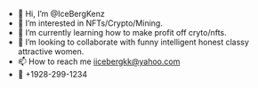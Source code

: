 - 👋 Hi, I’m @IceBergKenz
- 👀 I’m interested in NFTs/Crypto/Mining.
- 🌱 I’m currently learning how to make profit off cryto/nfts.
- 💞️ I’m looking to collaborate with funny intelligent honest classy attractive women.
- 📫 How to reach me iicebergkk@yahoo.com
- 📱 +1928-299-1234
